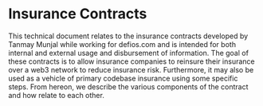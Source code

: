 # Insurance Contracts

This technical document relates to the insurance contracts developed by Tanmay Munjal while working for defios.com and is intended for both internal and external usage and disbursement of information. The goal of these contracts is to allow insurance companies to reinsure their insurance over a web3 network to reduce insurance risk. Furthermore, it may also be used as a vehicle of primary codebase insurance using some specific steps. From hereon, we describe the various components of the contract and how relate to each other.
